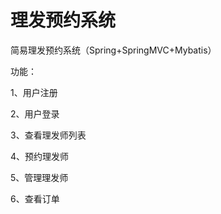# 理发预约系统
简易理发预约系统（Spring+SpringMVC+Mybatis）

功能：

1、用户注册

2、用户登录

3、查看理发师列表

4、预约理发师

5、管理理发师

6、查看订单

